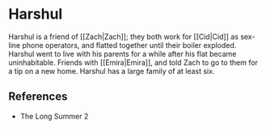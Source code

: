 # Harshul
Harshul is a friend of [[Zach|Zach]]; they both work for [[Cid|Cid]] as sex-line phone operators, and flatted together until their boiler exploded.
Harshul went to live with his parents for a while after his flat became uninhabitable. Friends with [[Emira|Emira]], and told Zach to go to them for a tip on a new home.
Harshul has a large family of at least six.

## References
- The Long Summer 2
